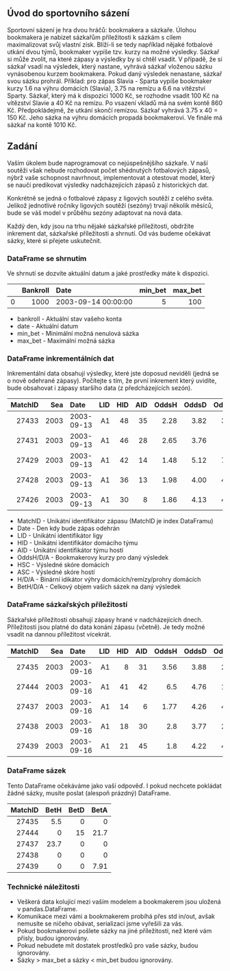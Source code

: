 ## Úvod do sportovního sázení

Sportovní sázení je hra dvou hráčů: bookmakera a sázkaře. Úlohou bookmakera je nabizet sázkařům příležitosti k sázkám s cílem maximalizovat svůj vlastní získ. Blíží-li se tedy například nějaké fotbalové utkání dvou týmů, bookmaker vypíše tzv. kurzy na možné výsledky. Sázkař si může zvolit, na které zápasy a výsledky by si chtěl vsadit. V případě, že si sázkař vsadí na výsledek, který nastane, vyhrává sázkař vloženou sázku vynásobenou kurzem bookmakera. Pokud daný výsledek nenastane, sázkař svou sázku prohrál. Příklad: pro zápas Slavia - Sparta vypíše bookmaker kurzy 1.6 na výhru domácích (Slavia), 3.75 na remízu a 6.6 na vítězství Sparty. Sázkař, který má k dispozici 1000 Kč, se rozhodne vsadit 100 Kč na vítězství Slavie a 40 Kč na remízu. Po vsazení vkladů má na svém kontě 860 Kč. Předpokládejmě, že utkání skončí remízou. Sázkař vyhrává 3.75 x 40 = 150 Kč. Jeho sázka na výhru domácích propadá bookmakerovi. Ve finále má sázkař na kontě 1010 Kč. 

## Zadání

Vaším úkolem bude naprogramovat co nejúspešnějšího sázkaře. V naší soutěži však nebude rozhodovat počet shédnutých fotbalových zápasů, nýbrž vaše schopnost navrhnout, implementovat a otestovat model, který se naučí predikovat výsledky nadcházejících zápasů z historických dat. 

Konkrétně se jedná o fotbalové zápasy z ligových soutěží z celého světa. Jelikož jednotlivé ročníky ligových soutěží (sezóny) trvají několik měsíců, bude se váš model v průběhu sezóny adaptovat na nová data. 

Každý den, kdy jsou na trhu nějaké sázkařské příležitosti, obdržíte inkrement dat, sázkařské příležitosti a shrnutí. Od vás budeme očekávat sázky, které si přejete uskutečnit.

### DataFrame se shrnutím

Ve shrnutí se dozvíte aktuální datum a jaké prostředky máte k dispozici.

|    |   Bankroll | Date                |   min_bet |   max_bet |
|---:|-----------:|:--------------------|----------:|----------:|
|  0 |    1000    | 2003-09-14 00:00:00 |         5 |       100 |

- bankroll - Aktuální stav vašeho konta
- date - Aktuální datum 
- min_bet - Minimální možná nenulová sázka
- max_bet - Maximální možná sázka

### DataFrame inkrementálních dat

Inkrementální data obsahují výsledky, které jste doposud neviděli (jedná se o nově odehrané zápasy). Počítejte s tím, že první inkrement který uvidíte, bude obsahovat i zápasy staršího data (z předcházejících sezón). 

|   MatchID |   Sea | Date       |   LID |   HID |   AID |   OddsH |   OddsD |   OddsA |   HSC |   ASC |   H |   D |   A |     BetH |     BetD |     BetA |
|----------:|------:|:-----------|------:|------:|------:|--------:|--------:|--------:|------:|------:|----:|----:|----:|---------:|---------:|---------:|
|     27433 |  2003 | 2003-09-13 |     A1 |    48 |    35 |    2.28 |    3.82 |    3.34 |     1 |     0 |   1 |   0 |   0 | 0 | 0 | 0 |
|     27431 |  2003 | 2003-09-13 |     A1 |    46 |    28 |    2.65 |    3.76 |    2.8  |     3 |     1 |   1 |   0 |   0 | 0 | 0 | 0 |
|     27429 |  2003 | 2003-09-13 |     A1 |    42 |    14 |    1.48 |    5.12 |    7.67 |     2 |     1 |   1 |   0 |   0 | 0 | 0 | 0 |
|     27428 |  2003 | 2003-09-13 |     A1 |    36 |    13 |    1.98 |    4.00 |    4.09 |     0 |     2 |   0 |   0 |   1 | 0 | 0 | 0 |
|     27426 |  2003 | 2003-09-13 |     A1 |    30 |     8 |    1.86 |    4.13 |    4.56 |     2 |     0 |   1 |   0 |   0 | 0   | 0 | 0 |

- MatchID - Unikátní identifikátor zápasu (MatchID je index DataFramu)
- Date - Den kdy bude zápas odehrán 
- LID - Unikátní identifikátor ligy
- HID - Unikátní identifikátor domácího týmu
- AID - Unikátní identifikátor týmu hostí
- OddsH/D/A - Bookmakerovy kurzy pro daný výsledek
- HSC - Výsledné skóre domácích
- ASC - Výsledné skóre hostí
- H/D/A - Binární idikátor výhry domácích/remízy/prohry domácích
- BetH/D/A - Celkový objem vašich sázek na daný výsledek

### DataFrame sázkařských příležitostí

Sázkařské příležitosti obsahují zápasy hrané v nadcházejících dnech. Příležitosti jsou platné do data konání zápasu (včetně). Je tedy možné vsadit na dannou příležitost vícekrát.

|   MatchID |   Sea | Date       |   LID |   HID |   AID |   OddsH |   OddsD |   OddsA |     BetH |     BetD |     BetA |
|----------:|------:|:-----------|------:|------:|------:|--------:|--------:|--------:|---------:|---------:|---------:|
|     27435 |  2003 | 2003-09-16 |     A1 |     8 |    31 |    3.56 |    3.88 |    2.17 | 0 | 0 | 0 |
|     27444 |  2003 | 2003-09-16 |     A1 |    41 |    42 |    6.5  |    4.76 |    1.57 | 0 | 0 | 0 |
|     27437 |  2003 | 2003-09-16 |     A1 |    14 |     6 |    1.77 |    4.26 |    4.96 | 0 | 0 | 0 |
|     27438 |  2003 | 2003-09-16 |     A1 |    18 |    30 |    2.8  |    3.77 |    2.65 | 0 | 0 | 0 |
|     27439 |  2003 | 2003-09-16 |     A1 |    21 |    45 |    1.8  |    4.22 |    4.83 | 0 | 0 | 0 |

### DataFrame sázek

Tento DataFrame očekáváme jako vaší odpověď. I pokud nechcete pokládat žádné sázky, musíte poslat (alespoň prázdný) DataFrame.

|   MatchID |     BetH |     BetD |     BetA |
|----------:|---------:|---------:|---------:|
|     27435 | 5.5 | 0 | 0 |
|     27444 | 0 | 15 | 21.7 |
|     27437 | 23.7 | 0 | 0 |
|     27438 | 0 | 0 | 0 |
|     27439 | 0 | 0 | 7.91 |

### Technické náležitosti

- Veškerá data kolující mezi vaším modelem a bookmakerem jsou uložená v pandas.DataFrame.
- Komunikace mezi vámi a bookmakerem probíhá přes std in/out, avšak nemusíte se ničeho obávat, serializaci jsme vyřešili za vás.
- Pokud bookmakerovi pošlete sázky na jiné příležitosti, než které vám přisly, budou ignorovány.
- Pokud nebudete mít dostatek prostředků pro vaše sázky, budou ignorovány.
- Sázky > max_bet a sázky < min_bet budou ignorovány.
